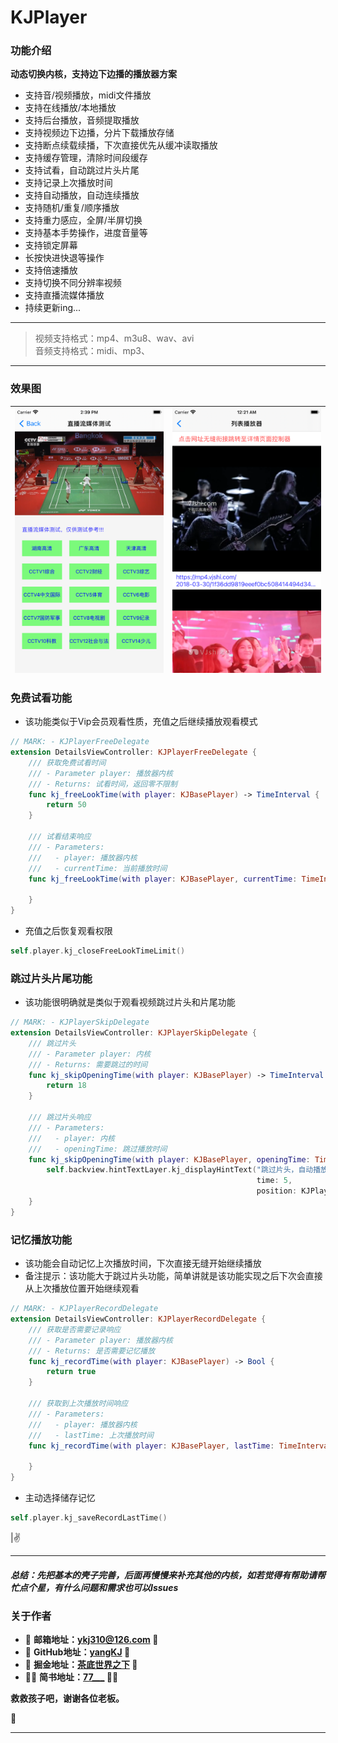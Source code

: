 # KJPlayer

### 功能介绍
**动态切换内核，支持边下边播的播放器方案**   

* 支持音/视频播放，midi文件播放  
* 支持在线播放/本地播放
* 支持后台播放，音频提取播放  
* 支持视频边下边播，分片下载播放存储
* 支持断点续载续播，下次直接优先从缓冲读取播放
* 支持缓存管理，清除时间段缓存
* 支持试看，自动跳过片头片尾
* 支持记录上次播放时间
* 支持自动播放，自动连续播放
* 支持随机/重复/顺序播放
* 支持重力感应，全屏/半屏切换
* 支持基本手势操作，进度音量等
* 支持锁定屏幕
* 长按快进快退等操作
* 支持倍速播放
* 支持切换不同分辨率视频  
* 支持直播流媒体播放  
* 持续更新ing...

----------------------------------------
> 视频支持格式：mp4、m3u8、wav、avi  
> 音频支持格式：midi、mp3、

----------------------------------------

### 效果图
| <img src="Screenshot/AAA.png" width="250" align="center" /> | <img src="Screenshot/XXX.png" width="250" align="center" /> |
| --- | --- |

### 免费试看功能
- 该功能类似于Vip会员观看性质，充值之后继续播放观看模式

```swift
// MARK: - KJPlayerFreeDelegate
extension DetailsViewController: KJPlayerFreeDelegate {
    /// 获取免费试看时间
    /// - Parameter player: 播放器内核
    /// - Returns: 试看时间，返回零不限制
    func kj_freeLookTime(with player: KJBasePlayer) -> TimeInterval {
        return 50
    }
    
    /// 试看结束响应
    /// - Parameters:
    ///   - player: 播放器内核
    ///   - currentTime: 当前播放时间
    func kj_freeLookTime(with player: KJBasePlayer, currentTime: TimeInterval) {
        
    }
}
```
- 充值之后恢复观看权限

```swift
self.player.kj_closeFreeLookTimeLimit()
```

### 跳过片头片尾功能
- 该功能很明确就是类似于观看视频跳过片头和片尾功能

```swift
// MARK: - KJPlayerSkipDelegate
extension DetailsViewController: KJPlayerSkipDelegate {
    /// 跳过片头
    /// - Parameter player: 内核
    /// - Returns: 需要跳过的时间
    func kj_skipOpeningTime(with player: KJBasePlayer) -> TimeInterval {
        return 18
    }
    
    /// 跳过片头响应
    /// - Parameters:
    ///   - player: 内核
    ///   - openingTime: 跳过播放时间
    func kj_skipOpeningTime(with player: KJBasePlayer, openingTime: TimeInterval) {
        self.backview.hintTextLayer.kj_displayHintText("跳过片头，自动播放",
                                                       time: 5,
                                                       position: KJPlayerHintPositionBottom)
    }
}
```

### 记忆播放功能
- 该功能会自动记忆上次播放时间，下次直接无缝开始继续播放
- 备注提示：该功能大于跳过片头功能，简单讲就是该功能实现之后下次会直接从上次播放位置开始继续观看

```swift
// MARK: - KJPlayerRecordDelegate
extension DetailsViewController: KJPlayerRecordDelegate {
    /// 获取是否需要记录响应
    /// - Parameter player: 播放器内核
    /// - Returns: 是否需要记忆播放
    func kj_recordTime(with player: KJBasePlayer) -> Bool {
        return true
    }
    
    /// 获取到上次播放时间响应
    /// - Parameters:
    ///   - player: 播放器内核
    ///   - lastTime: 上次播放时间
    func kj_recordTime(with player: KJBasePlayer, lastTime: TimeInterval) {
        
    }
}
```
- 主动选择储存记忆

```swift
self.player.kj_saveRecordLastTime()
```

|✌️

----

##### **总结：先把基本的壳子完善，后面再慢慢来补充其他的内核，如若觉得有帮助请帮忙点个星，有什么问题和需求也可以Issues**

### 关于作者
- 🎷 **邮箱地址：[ykj310@126.com](ykj310@126.com) 🎷**
- 🎸 **GitHub地址：[yangKJ](https://github.com/yangKJ) 🎸**
- 🎺 **掘金地址：[茶底世界之下](https://juejin.cn/user/1987535102554472/posts) 🎺**
- 🚴🏻 **简书地址：[77___](https://www.jianshu.com/u/c84c00476ab6) 🚴🏻**

**救救孩子吧，谢谢各位老板。**

🥺

-----
